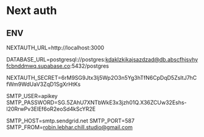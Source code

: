 # Next auth

## ENV

NEXTAUTH_URL=http://localhost:3000

DATABASE_URL=postgresql://postgres:kdaklzkjkajsazdzad@db.abscfhjsvhyfcbnddmwq.supabase.co:5432/postgres

NEXTAUTH_SECRET=6rM9SG9Jtx3Ij5Wp2O3n5Yg3hTfN6CpDqD5ZsItJ7hCfWm9WdUaV3ZqD1SgXrHtKs

SMTP_USER=apikey
SMTP_PASSWORD=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

SMTP_HOST=smtp.sendgrid.net
SMTP_PORT=587
SMTP_FROM=robin.lebhar.chill.studio@gmail.com
